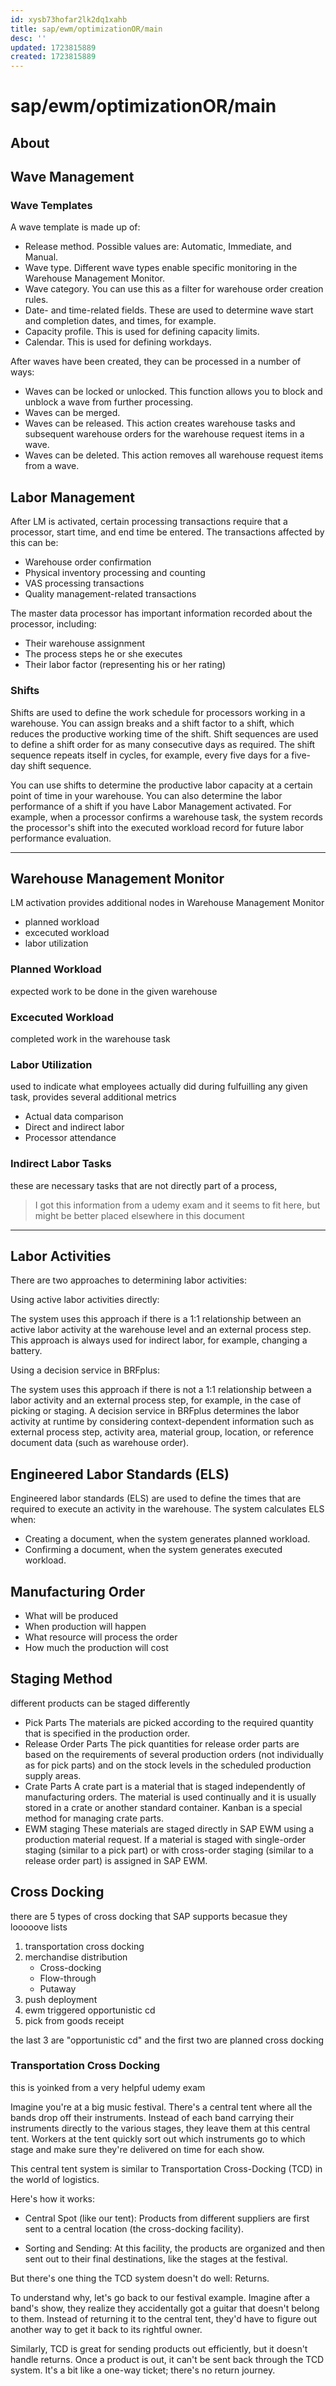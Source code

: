```yaml
---
id: xysb73hofar2lk2dq1xahb
title: sap/ewm/optimizationOR/main
desc: ''
updated: 1723815889
created: 1723815889
---
```

# sap/ewm/optimizationOR/main

## About


## Wave Management

### Wave Templates

A wave template is made up of:

- Release method. Possible values are: Automatic, Immediate, and Manual.
- Wave type. Different wave types enable specific monitoring in the Warehouse Management Monitor.
- Wave category. You can use this as a filter for warehouse order creation rules.
- Date- and time-related fields. These are used to determine wave start and completion dates, and times, for example.
- Capacity profile. This is used for defining capacity limits.
- Calendar. This is used for defining workdays.


After waves have been created, they can be processed in a number of ways:

- Waves can be locked or unlocked. This function allows you to block and unblock a wave from further processing.
- Waves can be merged.
- Waves can be released. This action creates warehouse tasks and subsequent warehouse orders for the warehouse request items in a wave.
- Waves can be deleted. This action removes all warehouse request items from a wave.


## Labor Management

After LM is activated, certain processing transactions require that a processor,
start time, and end time be entered. The transactions affected by this can be:

- Warehouse order confirmation
- Physical inventory processing and counting
- VAS processing transactions
- Quality management-related transactions

The master data processor has important information recorded about the processor, including:

- Their warehouse assignment
- The process steps he or she executes
- Their labor factor (representing his or her rating)

### Shifts

Shifts are used to define the work schedule for processors working
in a warehouse. You can assign breaks and a shift factor
to a shift, which reduces the productive working time of the
shift. Shift sequences are used to define a shift order for
as many consecutive days as required. The shift sequence repeats itself
in cycles, for example, every five days for a five-day shift sequence.

You can use shifts to determine the productive labor capacity at
a certain point of time in your warehouse. You can also
determine the labor performance of a shift if you have Labor
Management activated. For example, when a processor confirms a warehouse task,
the system records the processor's shift into the executed workload record
for future labor performance evaluation.

---


## Warehouse Management Monitor

LM activation provides additional nodes in Warehouse Management Monitor

- planned workload
- excecuted workload
- labor utilization

### Planned Workload

expected work to be done in the given warehouse

### Excecuted Workload

completed work in the warehouse task

### Labor Utilization

used to indicate what employees actually did during
fulfuilling any given task, provides several additional metrics

- Actual data comparison
- Direct and indirect labor
- Processor attendance

### Indirect Labor Tasks

these are necessary tasks that are not directly part of a process,

> I got this information from a udemy exam
> and it seems to fit here,
> but might be better placed elsewhere in this document

---

## Labor Activities

There are two approaches to determining labor activities:

Using active labor activities directly:


The system uses this approach if there is a 1:1 relationship
between an active labor activity at the warehouse level and an
external process step. This approach is always used for indirect labor,
for example, changing a battery.

Using a decision service in BRFplus:



The system uses this approach if there is not a 1:1
relationship between a labor activity and an external process step, for
example, in the case of picking or staging. A decision service
in BRFplus determines the labor activity at runtime by considering context-dependent
information such as external process step, activity area, material group, location,
or reference document data (such as warehouse order).

## Engineered Labor Standards (ELS)

Engineered labor standards (ELS) are used to define the times that are required to execute an activity in the warehouse. The system calculates ELS when:

- Creating a document, when the system generates planned workload.
- Confirming a document, when the system generates executed workload.

## Manufacturing Order

- What will be produced
- When production will happen
- What resource will process the order
- How much the production will cost

## Staging Method

different products can be staged differently

- Pick Parts
    The materials are picked according to the required quantity that is specified in the production order.
- Release Order Parts
    The pick quantities for release order parts are based on the requirements of several production orders (not individually as for pick parts) and on the stock levels in the scheduled production supply areas.
- Crate Parts
    A crate part is a material that is staged independently of
    manufacturing orders. The material is used continually and it is usually
    stored in a crate or another standard container. Kanban is a special method for managing crate parts.
- EWM staging
    These materials are staged directly in SAP EWM using a production
    material request. If a material is staged with single-order staging (similar
    to a pick part) or with cross-order staging (similar to a release order part) is assigned in SAP EWM.

## Cross Docking

there are 5 types of cross docking that SAP supports
becasue they looooove lists

1. transportation cross docking
2. merchandise distribution
    - Cross-docking
    - Flow-through
    - Putaway
3. push deployment
4. ewm triggered opportunistic cd
5. pick from goods receipt

the last 3 are "opportunistic cd" and the first two are planned cross docking

### Transportation Cross Docking

this is yoinked from a very helpful udemy exam

Imagine you're at a big music festival. There's a central tent
where all the bands drop off their instruments. Instead of each
band carrying their instruments directly to the various stages, they leave
them at this central tent. Workers at the tent quickly sort
out which instruments go to which stage and make sure they're delivered on time for each show.

This central tent system is similar to Transportation Cross-Docking (TCD) in the world of logistics.

Here's how it works:


- Central Spot (like our tent): Products from different suppliers are
    first sent to a central location (the cross-docking facility).

- Sorting and Sending: At this facility, the products are organized and
    then sent out to their final destinations, like the stages at the festival.

But there's one thing the TCD system doesn't do well: Returns.

To understand why, let's go back to our festival example. Imagine
after a band's show, they realize they accidentally got a guitar
that doesn't belong to them. Instead of returning it to the
central tent, they'd have to figure out another way to get
it back to its rightful owner.

Similarly, TCD is great
for sending products out efficiently, but it doesn't handle returns. Once
a product is out, it can't be sent back through the
TCD system. It's a bit like a one-way ticket; there's no
return journey.
